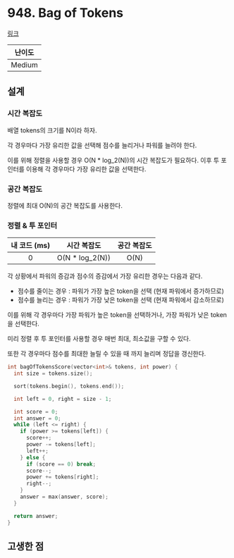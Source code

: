# 948. Bag of Tokens

[링크](https://leetcode.com/problems/bag-of-tokens/)

| 난이도 |
| :----: |
| Medium |

## 설계

### 시간 복잡도

배열 tokens의 크기를 N이라 하자.

각 경우마다 가장 유리한 값을 선택해 점수를 늘리거나 파워를 늘려야 한다.


이를 위해 정렬을 사용할 경우 O(N \* log_2(N))의 시간 복잡도가 필요하다.
이후 투 포인터를 이용해 각 경우마다 가장 유리한 값을 선택한다.

### 공간 복잡도

정렬에 최대 O(N)의 공간 복잡도를 사용한다.

### 정렬 & 투 포인터

| 내 코드 (ms) |   시간 복잡도    | 공간 복잡도 |
| :----------: | :--------------: | :---------: |
|      0       | O(N \* log_2(N)) |    O(N)     |

각 상황에서 파워의 증감과 점수의 증감에서 가장 유리한 경우는 다음과 같다.

- 점수를 줄이는 경우 : 파워가 가장 높은 token을 선택 (현재 파워에서 증가하므로)
- 점수를 늘리는 경우 : 파워가 가장 낮은 token을 선택 (현재 파워에서 감소하므로)

이를 위해 각 경우마다 가장 파워가 높은 token을 선택하거나, 가장 파워가 낮은 token을 선택한다.

미리 정렬 후 투 포인터를 사용할 경우 매번 최대, 최소값을 구할 수 있다.

또한 각 경우마다 점수를 최대한 늘릴 수 있을 때 까지 늘리며 정답을 갱신한다.

```cpp
int bagOfTokensScore(vector<int>& tokens, int power) {
  int size = tokens.size();

  sort(tokens.begin(), tokens.end());

  int left = 0, right = size - 1;

  int score = 0;
  int answer = 0;
  while (left <= right) {
    if (power >= tokens[left]) {
      score++;
      power -= tokens[left];
      left++;
    } else {
      if (score == 0) break;
      score--;
      power += tokens[right];
      right--;
    }
    answer = max(answer, score);
  }

  return answer;
}
```

## 고생한 점
